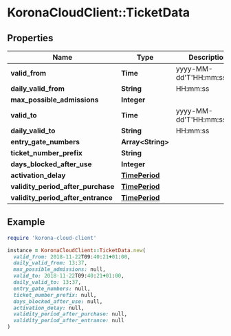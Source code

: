 # KoronaCloudClient::TicketData

## Properties

| Name | Type | Description | Notes |
| ---- | ---- | ----------- | ----- |
| **valid_from** | **Time** | yyyy-MM-dd&#39;T&#39;HH:mm:ssXXX | [optional] |
| **daily_valid_from** | **String** | HH:mm:ss | [optional] |
| **max_possible_admissions** | **Integer** |  | [optional] |
| **valid_to** | **Time** | yyyy-MM-dd&#39;T&#39;HH:mm:ssXXX | [optional] |
| **daily_valid_to** | **String** | HH:mm:ss | [optional] |
| **entry_gate_numbers** | **Array&lt;String&gt;** |  | [optional] |
| **ticket_number_prefix** | **String** |  | [optional] |
| **days_blocked_after_use** | **Integer** |  | [optional] |
| **activation_delay** | [**TimePeriod**](TimePeriod.md) |  | [optional] |
| **validity_period_after_purchase** | [**TimePeriod**](TimePeriod.md) |  | [optional] |
| **validity_period_after_entrance** | [**TimePeriod**](TimePeriod.md) |  | [optional] |

## Example

```ruby
require 'korona-cloud-client'

instance = KoronaCloudClient::TicketData.new(
  valid_from: 2018-11-22T09:40:21+01:00,
  daily_valid_from: 13:37,
  max_possible_admissions: null,
  valid_to: 2018-11-22T09:40:21+01:00,
  daily_valid_to: 13:37,
  entry_gate_numbers: null,
  ticket_number_prefix: null,
  days_blocked_after_use: null,
  activation_delay: null,
  validity_period_after_purchase: null,
  validity_period_after_entrance: null
)
```

